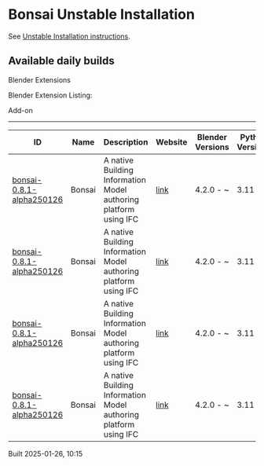 # Bonsai Unstable Installation

See [Unstable Installation instructions](https://docs.bonsaibim.org/guides/development/installation.html#unstable-installation).

## Available daily builds



Blender Extensions

Blender Extension Listing:

Add-on

---

| ID | Name | Description | Website | Blender Versions | Python Versions | Platforms | Size |
| --- | --- | --- | --- | --- | --- | --- | --- |
| [bonsai-0.8.1-alpha250126](https://github.com/IfcOpenShell/IfcOpenShell/releases/download/bonsai-0.8.1-alpha2501261011/bonsai_py311-0.8.1-alpha250126-macos-arm64.zip?repository=https://raw.githubusercontent.com/IfcOpenShell/bonsai_unstable_repo/main/index.json&blender_version_min=4.2.0&platforms=macos-arm64&python_versions=3.11) | Bonsai | A native Building Information Model authoring platform using IFC | [link](https://bonsaibim.org/) | 4.2.0 - ~ | 3.11 | macos-arm64 | 102.3MB |
| [bonsai-0.8.1-alpha250126](https://github.com/IfcOpenShell/IfcOpenShell/releases/download/bonsai-0.8.1-alpha2501261011/bonsai_py311-0.8.1-alpha250126-linux-x64.zip?repository=https://raw.githubusercontent.com/IfcOpenShell/bonsai_unstable_repo/main/index.json&blender_version_min=4.2.0&platforms=linux-x64&python_versions=3.11) | Bonsai | A native Building Information Model authoring platform using IFC | [link](https://bonsaibim.org/) | 4.2.0 - ~ | 3.11 | linux-x64 | 108.4MB |
| [bonsai-0.8.1-alpha250126](https://github.com/IfcOpenShell/IfcOpenShell/releases/download/bonsai-0.8.1-alpha2501261011/bonsai_py311-0.8.1-alpha250126-macos-x64.zip?repository=https://raw.githubusercontent.com/IfcOpenShell/bonsai_unstable_repo/main/index.json&blender_version_min=4.2.0&platforms=macos-x64&python_versions=3.11) | Bonsai | A native Building Information Model authoring platform using IFC | [link](https://bonsaibim.org/) | 4.2.0 - ~ | 3.11 | macos-x64 | 100.7MB |
| [bonsai-0.8.1-alpha250126](https://github.com/IfcOpenShell/IfcOpenShell/releases/download/bonsai-0.8.1-alpha2501261011/bonsai_py311-0.8.1-alpha250126-windows-x64.zip?repository=https://raw.githubusercontent.com/IfcOpenShell/bonsai_unstable_repo/main/index.json&blender_version_min=4.2.0&platforms=windows-x64&python_versions=3.11) | Bonsai | A native Building Information Model authoring platform using IFC | [link](https://bonsaibim.org/) | 4.2.0 - ~ | 3.11 | windows-x64 | 87.6MB |

Built 2025-01-26, 10:15




